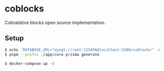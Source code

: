 # coblocks

Cobratative blocks open source implementation.

## Setup

```sh
$ echo 'DATABASE_URL="mysql://root:123456@localhost:3306/coblocks"' > ./app/core/.env
$ pnpm --prefix ./app/core prisma generate

$ docker-compose up -d
```
